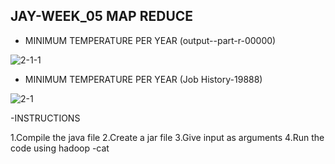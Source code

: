 JAY-WEEK_05 MAP REDUCE
------------------------------------

- MINIMUM TEMPERATURE PER YEAR (output--part-r-00000)

![2-1-1](https://user-images.githubusercontent.com/31421387/31051258-3f7d8582-a629-11e7-83de-10cdbfc86fc6.png)


- MINIMUM TEMPERATURE PER YEAR (Job History-19888)

![2-1](https://user-images.githubusercontent.com/31421387/31051256-3f7c4b86-a629-11e7-9665-8acc6978fa97.png)



-INSTRUCTIONS 

1.Compile the java file 
2.Create a jar file 
3.Give input as arguments
4.Run the code using hadoop -cat 

 